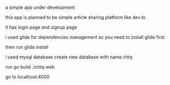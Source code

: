 a simple app under development 

this app is planned to be simple article sharing platform like dev.to

it has login page and signup page

i used glide for dependencies management so you need to install glide first

then run glide install

i used mysql database
create new database with name chtq  

run go build
./chtq web

go to localhost:4000


